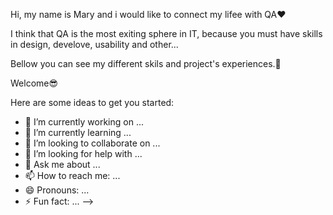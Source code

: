  Hi, my name is Mary and i would like to connect my lifee with QA❤
 
 I think that QA is the most exiting sphere in IT, because you must have skills in design, develove, usability and other...
 
 Bellow you can see my different skils and  project's experiences.🔽

 Welcome😎


Here are some ideas to get you started:

- 🔭 I’m currently working on ...
- 🌱 I’m currently learning ...
- 👯 I’m looking to collaborate on ...
- 🤔 I’m looking for help with ...
- 💬 Ask me about ...
- 📫 How to reach me: ...
- 😄 Pronouns: ...
- ⚡ Fun fact: ...
-->
